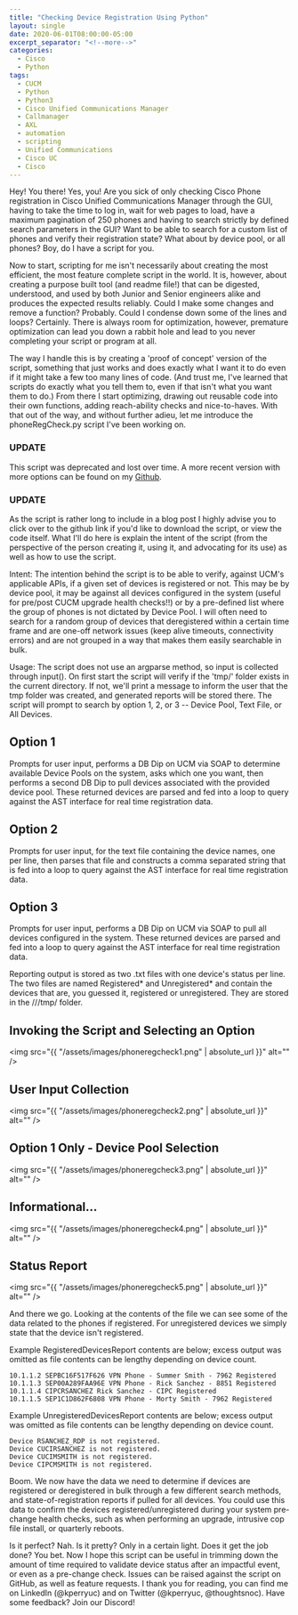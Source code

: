 ```yaml
---
title: "Checking Device Registration Using Python"
layout: single
date: 2020-06-01T08:00:00-05:00
excerpt_separator: "<!--more-->"
categories:
  - Cisco
  - Python
tags:
  - CUCM
  - Python
  - Python3
  - Cisco Unified Communications Manager
  - Callmanager
  - AXL
  - automation
  - scripting
  - Unified Communications
  - Cisco UC
  - Cisco
---
```


Hey! You there! Yes, you! Are you sick of only checking Cisco Phone registration in Cisco Unified Communications Manager through the GUI, having to take the time to log in, wait for web pages to load, have a maximum pagination of 250 phones and having to search strictly by defined search parameters in the GUI? Want to be able to search for a custom list of phones and verify their registration state? What about by device pool, or all phones? Boy, do I have a script for you.

<!--more-->

Now to start, scripting for me isn't necessarily about creating the most efficient, the most feature complete script in the world. It is, however, about creating a purpose built tool (and readme file!) that can be digested, understood, and used by both Junior and Senior engineers alike and produces the expected results reliably. Could I make some changes and remove a function? Probably. Could I condense down some of the lines and loops? Certainly. There is always room for optimization, however, premature optimization can lead you down a rabbit hole and lead to you never completing your script or program at all.

The way I handle this is by creating a 'proof of concept' version of the script, something that just works and does exactly what I want it to do even if it might take a few too many lines of code. (And trust me, I've learned that scripts do exactly what you tell them to, even if that isn't what you want them to do.) From there I start optimizing, drawing out reusable code into their own functions, adding reach-ability checks and nice-to-haves. With that out of the way, and without further adieu, let me introduce the phoneRegCheck.py script I've been working on.

### UPDATE

This script was deprecated and lost over time. A more recent version with more options can be found on my [Github](https://github.com/Unhall0w3d/mind-enigma/blob/master/phoneRegCheck.py).

### UPDATE

As the script is rather long to include in a blog post I highly advise you to click over to the github link if you'd like to download the script, or view the code itself. What I'll do here is explain the intent of the script (from the perspective of the person creating it, using it, and advocating for its use) as well as how to use the script.

Intent: The intention behind the script is to be able to verify, against UCM's applicable APIs, if a given set of devices is registered or not. This may be by device pool, it may be against all devices configured in the system (useful for pre/post CUCM upgrade health checks!!) or by a pre-defined list where the group of phones is not dictated by Device Pool. I will often need to search for a random group of devices that deregistered within a certain time frame and are one-off network issues (keep alive timeouts, connectivity errors) and are not grouped in a way that makes them easily searchable in bulk.

Usage: The script does not use an argparse method, so input is collected through input(). On first start the script will verify if the 'tmp/' folder exists in the current directory. If not, we'll print a message to inform the user that the tmp folder was created, and generated reports will be stored there. The script will prompt to search by option 1, 2, or 3 -- Device Pool, Text File, or All Devices.

## Option 1

Prompts for user input, performs a DB Dip on UCM via SOAP to determine available Device Pools on the system, asks which one you want, then performs a second DB Dip to pull devices associated with the provided device pool. These returned devices are parsed and fed into a loop to query against the AST interface for real time registration data.

## Option 2

Prompts for user input, for the text file containing the device names, one per line, then parses that file and constructs a comma separated string that is fed into a loop to query against the AST interface for real time registration data.

## Option 3

Prompts for user input, performs a DB Dip on UCM via SOAP to pull all devices configured in the system. These returned devices are parsed and fed into a loop to query against the AST interface for real time registration data.

Reporting output is stored as two .txt files with one device's status per line. The two files are named Registered* and Unregistered* and contain the devices that are, you guessed it, registered or unregistered. They are stored in the ///tmp/ folder.

## Invoking the Script and Selecting an Option

<span class="image fit"><img src="{{ "/assets/images/phoneregcheck1.png" | absolute_url }}" alt="" /></span>

## User Input Collection

<span class="image fit"><img src="{{ "/assets/images/phoneregcheck2.png" | absolute_url }}" alt="" /></span>

## Option 1 Only - Device Pool Selection

<span class="image fit"><img src="{{ "/assets/images/phoneregcheck3.png" | absolute_url }}" alt="" /></span>

## Informational...

<span class="image fit"><img src="{{ "/assets/images/phoneregcheck4.png" | absolute_url }}" alt="" /></span>

## Status Report

<span class="image fit"><img src="{{ "/assets/images/phoneregcheck5.png" | absolute_url }}" alt="" /></span>

And there we go. Looking at the contents of the file we can see some of the data related to the phones if registered. For unregistered devices we simply state that the device isn't registered.

Example RegisteredDevicesReport contents are below; excess output was omitted as file contents can be lengthy depending on device count.

```text
10.1.1.2 SEPBC16F517F626 VPN Phone - Summer Smith - 7962 Registered
10.1.1.3 SEP00A289FAA96E VPN Phone - Rick Sanchez - 8851 Registered
10.1.1.4 CIPCRSANCHEZ Rick Sanchez - CIPC Registered
10.1.1.5 SEP1C1D862F6808 VPN Phone - Morty Smith - 7962 Registered
```

Example UnregisteredDevicesReport contents are below; excess output was omitted as file contents can be lengthy depending on device count.

```text
Device RSANCHEZ_RDP is not registered.
Device CUCIRSANCHEZ is not registered.
Device CUCIMSMITH is not registered.
Device CIPCMSMITH is not registered.
```

Boom. We now have the data we need to determine if devices are registered or deregistered in bulk through a few different search methods, and state-of-registration reports if pulled for all devices. You could use this data to confirm the devices registered/unregistered during your system pre-change health checks, such as when performing an upgrade, intrusive cop file install, or quarterly reboots.

Is it perfect? Nah. Is it pretty? Only in a certain light. Does it get the job done? You bet. Now I hope this script can be useful in trimming down the amount of time required to validate device status after an impactful event, or even as a pre-change check. Issues can be raised against the script on GitHub, as well as feature requests. I thank you for reading, you can find me on LinkedIn (@kperryuc) and on Twitter (@kperryuc, @thoughtsnoc). Have some feedback? Join our Discord!
